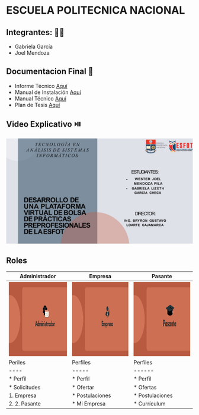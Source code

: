 # ESCUELA POLITECNICA NACIONAL
## Integrantes: 👩🧑‍
- Gabriela García
- Joel Mendoza

## Documentacion Final 📕
- Informe Técnico [Aquí](https://github.com/JoelMendoza1/Tesis/blob/main/Documentos/Informe-Técnico.pdf)
- Manual de Instalación [Aquí](https://github.com/JoelMendoza1/Tesis/blob/main/Documentos/Manual_Instalación.pdf)
- Manual Técnico [Aquí](https://github.com/JoelMendoza1/Tesis/blob/main/Documentos/Manual-Técnico.pdf)
- Plan de Tesis [Aquí](https://github.com/JoelMendoza1/Tesis/blob/main/Documentos/Plan-Tesis_García-Mendoza.pdf)

## Video Explicativo ⏯️
[![Image text](https://github.com/JoelMendoza1/Tesis/blob/main/Documentos/Imagenes/Inicio.jpg)](https://www.youtube.com/watch?v=h9XNjsTXc6I&t)


## Roles

Administrador | Empresa | Pasante 
---- | ----- | ------ 
<img src="https://github.com/JoelMendoza1/Tesis/blob/main/Documentos/Imagenes/ADMINISTRADOR.png"  height="200" width="350" > | <img src="https://github.com/JoelMendoza1/Tesis/blob/main/Documentos/Imagenes/EMPRESA.png"  height="200" width="350" > | <img src="https://github.com/JoelMendoza1/Tesis/blob/main/Documentos/Imagenes/PASANTE.png" height="200" width="350" >
Periles | Perfiles | Perfiles 
---- | ----- | ------ 
* Perfil | * Perfil | * Perfil
* Solicitudes | * Ofertar | * Ofertas
1. Empresa | * Postulaciones | * Postulaciones
2. 2. Pasante | * Mi Empresa | * Currículum





 



